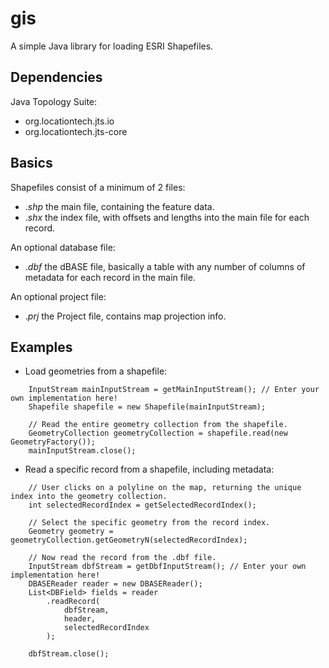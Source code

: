 # gis
A simple Java library for loading ESRI Shapefiles.

## Dependencies
Java Topology Suite:
- org.locationtech.jts.io
- org.locationtech.jts-core

## Basics
Shapefiles consist of a minimum of 2 files:
- ._shp_ the main file, containing the feature data.
- ._shx_ the index file, with offsets and lengths into the main file for each record.  

An optional database file:
- ._dbf_ the dBASE file, basically a table with any number of columns of metadata for each record in the main file.  

An optional project file:
- ._prj_ the Project file, contains map projection info.

## Examples
- Load geometries from a shapefile:
```
    InputStream mainInputStream = getMainInputStream(); // Enter your own implementation here!
    Shapefile shapefile = new Shapefile(mainInputStream);

    // Read the entire geometry collection from the shapefile.
    GeometryCollection geometryCollection = shapefile.read(new GeometryFactory());
    mainInputStream.close();
```
- Read a specific record from a shapefile, including metadata:
```
    // User clicks on a polyline on the map, returning the unique index into the geometry collection.
    int selectedRecordIndex = getSelectedRecordIndex();

    // Select the specific geometry from the record index.
    Geometry geometry = geometryCollection.getGeometryN(selectedRecordIndex);

    // Now read the record from the .dbf file.
    InputStream dbfStream = getDbfInputStream(); // Enter your own implementation here!
    DBASEReader reader = new DBASEReader();
    List<DBField> fields = reader
        .readRecord(
            dbfStream, 
            header, 
            selectedRecordIndex
        );

    dbfStream.close();
```
